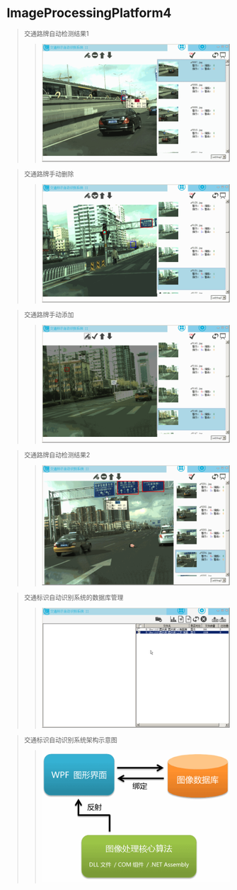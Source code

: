# ImageProcessingPlatform4

> 交通路牌自动检测结果1
>> ![](./images/p01.gif)

> 交通路牌手动删除
>> ![](./images/p02.gif)

> 交通路牌手动添加
>> ![](./images/p03.gif)

> 交通路牌自动检测结果2
>> ![](./images/p04.gif)

> 交通标识自动识别系统的数据库管理
>> ![](./images/p05.gif)

> 交通标识自动识别系统架构示意图
>> ![](./images/p06.gif)
